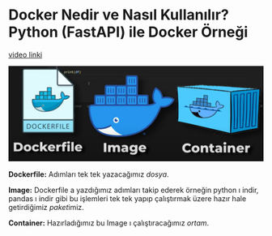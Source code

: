 # Docker Nedir ve Nasıl Kullanılır? Python (FastAPI) ile Docker Örneği

[video linki](https://www.youtube.com/watch?v=ISdxKNCftKs)

![](docker.png)

**Dockerfile:** Adımları tek tek yazacağımız *dosya*. 

**Image:** Dockerfile a yazdığımız adımları takip ederek örneğin python ı indir, pandas ı indir gibi bu işlemleri tek tek yapıp çalıştırmak üzere hazır hale getirdiğimiz *paket*imiz.

**Container:** Hazırladığımız bu Image ı çalıştıracağımız *ortam*.
